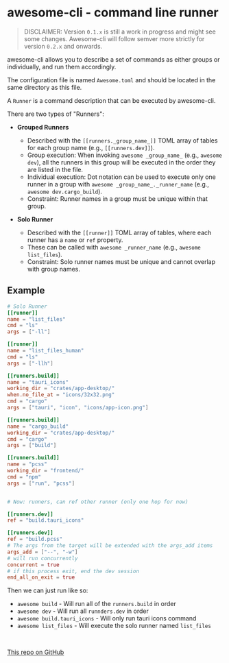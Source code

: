 # awesome-cli - command line runner

> DISCLAIMER: Version `0.1.x` is still a work in progress and might see some changes. Awesome-cli will follow semver more strictly for version `0.2.x` and onwards.

awesome-cli allows you to describe a set of commands as either groups or individually, and run them accordingly.

The configuration file is named `Awesome.toml` and should be located in the same directory as this file.

A `Runner` is a command description that can be executed by awesome-cli.

There are two types of "Runners":

- **Grouped Runners**
	- Described with the `[[runners._group_name_]]` TOML array of tables for each group name (e.g., `[[runners.dev]]`).
	- Group execution: When invoking `awesome _group_name_` (e.g., `awesome dev`), all the runners in this group will be executed in the order they are listed in the file.
	- Individual execution: Dot notation can be used to execute only one runner in a group with `awesome _group_name_._runner_name` (e.g., `awesome dev.cargo_build`).
	- Constraint: Runner names in a group must be unique within that group.

- **Solo Runner**
	- Described with the `[[runner]]` TOML array of tables, where each runner has a `name` or `ref` property.
	- These can be called with `awesome _runner_name` (e.g., `awesome list_files`).
	- Constraint: Solo runner names must be unique and cannot overlap with group names.
	
## Example

```toml
# Solo Runner 
[[runner]]
name = "list_files"
cmd = "ls"
args = ["-ll"]

[[runner]]
name = "list_files_human"
cmd = "ls"
args = ["-llh"]

[[runners.build]]
name = "tauri_icons"
working_dir = "crates/app-desktop/"
when.no_file_at = "icons/32x32.png"
cmd = "cargo"
args = ["tauri", "icon", "icons/app-icon.png"]

[[runners.build]]
name = "cargo_build"
working_dir = "crates/app-desktop/"
cmd = "cargo"
args = ["build"]

[[runners.build]]
name = "pcss"
working_dir = "frontend/"
cmd = "npm"
args = ["run", "pcss"]


# Now: runners, can ref other runner (only one hop for now)

[[runners.dev]]
ref = "build.tauri_icons"

[[runners.dev]]
ref = "build.pcss"
# The args from the target will be extended with the args_add items
args_add = ["--", "-w"]
# will run concurrently
concurrent = true 
# if this process exit, end the dev session
end_all_on_exit = true

```

Then we can just run like so: 

- `awesome build` - Will run all of the `runners.build` in order
- `awesome dev` - Will run all `runnders.dev` in order
- `awesome build.tauri_icons` - Will only run tauri icons command
- `awesome list_files` - Will execute the solo runner named `list_files`

<br />

[This repo on GitHub](https://github.com/jeremychone/awesome-cli)